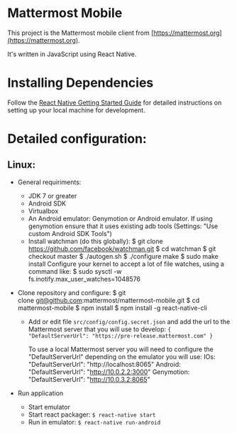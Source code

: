 # Mattermost Mobile

This project is the Mattermost mobile client from [https://mattermost.org](https://mattermost.org).

It's written in JavaScript using React Native.

# Installing Dependencies
Follow the [React Native Getting Started Guide](https://facebook.github.io/react-native/docs/getting-started.html) for detailed instructions on setting up your local machine for development.

# Detailed configuration:

## Linux:

- General requiriments:

  - JDK 7 or greater
  - Android SDK
  - Virtualbox
  - An Android emulator: Genymotion or Android emulator. If using genymotion ensure that it uses existing adb tools (Settings: "Use custom Android SDK Tools")
  - Install watchman (do this globally):
      $ git clone https://github.com/facebook/watchman.git
      $ cd watchman
      $ git checkout master
      $ ./autogen.sh
      $ ./configure make
      $ sudo make install
      Configure your kernel to accept a lot of file watches, using a command like:
      $ sudo sysctl -w fs.inotify.max_user_watches=1048576

- Clone repository and configure:
    $ git clone git@github.com:mattermost/mattermost-mobile.git
    $ cd mattermost-mobile
    $ npm install
    $ npm install -g react-native-cli

  - Add or edit file `src/config/config.secret.json` and add the url to the Mattermost server that you will use to develop:
    `{
       "DefaultServerUrl": "https://pre-release.mattermost.com"
    }`

    To use a local Mattermost server you will need to configure the "DefaultServerUrl" depending on the emulator you will use:
      IOs:        "DefaultServerUrl": "http://localhost:8065"
      Android:    "DefaultServerUrl": "http://10.0.2.2:3000"
      Genymotion: "DefaultServerUrl": "http://10.0.3.2:8065"

- Run application
  - Start emulator
  - Start react packager: `$ react-native start`
  - Run in emulator: `$ react-native run-android`
